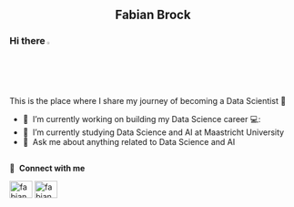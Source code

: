 <h2 align="center">Fabian Brock</h2>

### Hi there <img src="https://media.giphy.com/media/hvRJCLFzcasrR4ia7z/giphy.gif" width="2%"></a>
This is the place where I share my journey of becoming a Data Scientist :rofl:

- 🔭 &nbsp;I’m currently working on building my Data Science career 💻:
- 🌱 &nbsp;I’m currently studying Data Science and AI at Maastricht University
- 💬 &nbsp;Ask me about anything related to Data Science and AI

<h2></h2>

🔗 &nbsp;**Connect with me**
<p align="left">

<a href="https://www.linkedin.com/in/fabianbrock/" target="blank"><img align="center" src="https://raw.githubusercontent.com/rahuldkjain/github-profile-readme-generator/master/src/images/icons/Social/linked-in-alt.svg" alt="fabianbb" height="30" width="40" /></a>
<a href="https://www.kaggle.com/fabianbb/" target="blank"><img align="center" src="https://raw.githubusercontent.com/rahuldkjain/github-profile-readme-generator/master/src/images/icons/Social/kaggle.svg" alt="fabianbb" height="30" width="40" /></a>

